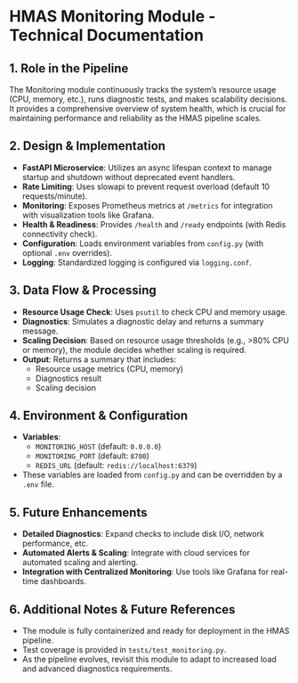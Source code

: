 # HMAS Monitoring Module - Technical Documentation

## 1. Role in the Pipeline
The Monitoring module continuously tracks the system’s resource usage (CPU, memory, etc.), runs diagnostic tests, and makes scalability decisions. It provides a comprehensive overview of system health, which is crucial for maintaining performance and reliability as the HMAS pipeline scales.

## 2. Design & Implementation
- **FastAPI Microservice**: Utilizes an async lifespan context to manage startup and shutdown without deprecated event handlers.
- **Rate Limiting**: Uses slowapi to prevent request overload (default 10 requests/minute).
- **Monitoring**: Exposes Prometheus metrics at `/metrics` for integration with visualization tools like Grafana.
- **Health & Readiness**: Provides `/health` and `/ready` endpoints (with Redis connectivity check).
- **Configuration**: Loads environment variables from `config.py` (with optional `.env` overrides).
- **Logging**: Standardized logging is configured via `logging.conf`.

## 3. Data Flow & Processing
- **Resource Usage Check**: Uses `psutil` to check CPU and memory usage.
- **Diagnostics**: Simulates a diagnostic delay and returns a summary message.
- **Scaling Decision**: Based on resource usage thresholds (e.g., >80% CPU or memory), the module decides whether scaling is required.
- **Output**: Returns a summary that includes:
  - Resource usage metrics (CPU, memory)
  - Diagnostics result
  - Scaling decision

## 4. Environment & Configuration
- **Variables**:
  - `MONITORING_HOST` (default: `0.0.0.0`)
  - `MONITORING_PORT` (default: `8700`)
  - `REDIS_URL` (default: `redis://localhost:6379`)
- These variables are loaded from `config.py` and can be overridden by a `.env` file.

## 5. Future Enhancements
- **Detailed Diagnostics**: Expand checks to include disk I/O, network performance, etc.
- **Automated Alerts & Scaling**: Integrate with cloud services for automated scaling and alerting.
- **Integration with Centralized Monitoring**: Use tools like Grafana for real-time dashboards.

## 6. Additional Notes & Future References
- The module is fully containerized and ready for deployment in the HMAS pipeline.
- Test coverage is provided in `tests/test_monitoring.py`.
- As the pipeline evolves, revisit this module to adapt to increased load and advanced diagnostics requirements.
